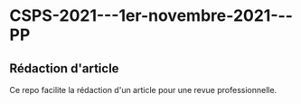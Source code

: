 # CSPS-2021---1er-novembre-2021---PP

## Rédaction d'article

Ce repo facilite la rédaction d'un article pour une revue professionnelle.
